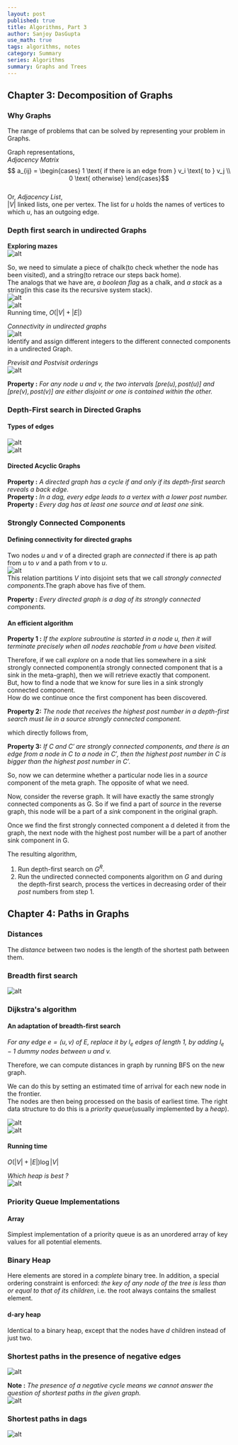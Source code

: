 ```yaml
---
layout: post
published: true
title: Algorithms, Part 3
author: Sanjoy DasGupta
use_math: true
tags: algorithms, notes
category: Summary
series: Algorithms
summary: Graphs and Trees
---
```


## Chapter 3: Decomposition of Graphs

### Why Graphs
The range of problems that can be solved by representing your problem in Graphs.

Graph representations,   
*Adjacency Matrix*   
$$ a_{ij} = \begin{cases} 1 \text{ if there is an edge from } v_i \text{ to } v_j \\ 0 \text{ otherwise} \end{cases}$$   
Or, *Adjacency List*,   
$|V|$ linked lists, one per vertex. The list for *u* holds the names of vertices to which *u*, has an outgoing edge. 

### Depth first search in undirected Graphs   
**Exploring mazes**   
![alt](/images/algdg/3_maze.png)   

So, we need to simulate a piece of chalk(to check whether the node has been visited), and a string(to retrace our steps back home).   
The analogs that we have are, *a boolean flag* as a chalk, and *a stack* as a string(in this case its the recursive system stack).   
![alt](/images/algdg/3_maze2.png)   
![alt](/images/algdg/3_dfs.png)   
Running time, $O(|V| + |E|)$

*Connectivity in undirected graphs*   
![alt](/images/algdg/3_cc.png)   
Identify and assign different integers to the different connected components in a undirected Graph.   

*Previsit and Postvisit orderings*   
![alt](/images/algdg/3_previsit.png)   

**Property :** *For any node $u$ and $v$, the two intervals $[pre(u), post(u)]$ and $[pre(v), post(v)]$ are either disjoint or one is contained within the other.*   

### Depth-First search in Directed Graphs   
#### Types of edges   
![alt](/images/algdg/3_edges.png)   
![alt](/images/algdg/3_edges2.png)   

#### Directed Acyclic Graphs   
**Property :** *A directed graph has a cycle if and only if its depth-first search reveals a back edge.*   
**Property :** *In a dag, every edge leads to a vertex with a lower $post$ number.*   
**Property :** *Every dag has at least one source and at least one sink.*   

### Strongly Connected Components   
#### Defining connectivity for directed graphs  
Two nodes *u* and *v* of a directed graph are *connected* if there is ap path from *u* to *v* and a path from *v* to *u*.   
![alt](/images/algdg/3_dag.png)   
This relation partitions *V* into disjoint sets that we call *strongly connected components*.The graph above has five of them.   

**Property :** *Every directed graph is a dag of its strongly connected components.*   

#### An efficient algorithm   
**Property 1 :** *If the $explore$ subroutine is started in a node $u$, then it will terminate precisely when all nodes reachable from $u$ have been visited.*   

Therefore, if we call *explore* on a node that lies somewhere in a *sink* strongly connected component(a strongly connected component that is a sink in the meta-graph), then we will retrieve exactly that component.   
But, how to find a node that we know for sure lies in a sink strongly connected component.   
How do we continue once the first component has been discovered.   

**Property 2:** *The node that receives the highest $post$ number in a depth-first search must lie in a source strongly connected component.*   

which directly follows from,   

**Property 3:** *If $C$ and $C'$ are strongly connected components, and there is an edge from a node in $C$ to a node in $C'$, then the highest $post$ number in $C$ is bigger than the highest $post$ number in $C'$.*   

So, now we can determine whether a particular node lies in a *source* component of the meta graph. The opposite of what we need.   

Now, consider the reverse graph. It will have exactly the same strongly connected components as G. So if we find a part of *source* in the reverse graph, this node will be a part of a *sink* component in the original graph.   

Once we find the first strongly connected component a d deleted it from the graph, the next node with the highest post number will be a part of another sink component in G.   

The resulting algorithm,   
1. Run depth-first search on $G^R$.   
2. Run the undirected connected components algorithm on $G$ and during the depth-first search, process the vertices in decreasing order of their *post* numbers from step 1.

## Chapter 4: Paths in Graphs   
### Distances 
The *distance* between two nodes is the length of the shortest path between them.   

### Breadth first search   
![alt](/images/algdg/4_breadth.png)   
 
### Dijkstra's algorithm   
#### An adaptation of breadth-first search   
*For any edge $e = (u,v) \text{ of } E$, replace it by $l_e$ edges of length 1, by adding $l_e - 1$ dummy nodes between $u$ and $v$.*   

Therefore, we can compute distances in graph by running BFS on the new graph.   

We can do this by setting an estimated time of arrival for each new node in the frontier.   
The nodes are then  being processed on the basis of earliest time. The right data structure to do this is a *priority queue*(usually implemented by a *heap*).   

![alt](/images/algdg/4_dijkstra.png)   
![alt](/images/algdg/4_dijkstra2.png)   

#### Running time   
$O(|V| + |E|)\log|V|$   

*Which heap is best ?*   
![alt](/images/algdg/4_heap.png)   

### Priority Queue Implementations   

#### Array   
Simplest implementation of a priority queue is as an unordered array of key values for all potential elements.   

### Binary Heap   
Here elements are stored in a *complete* binary tree. In addition, a special ordering constraint
is enforced: *the key of any node of the tree is less than or equal to that of its children*, i.e. 
the root always contains the smallest element.   

#### d-ary heap   
Identical to a binary heap, except that the nodes have *d* children instead of just two.

### Shortest paths in the presence of negative edges   
![alt](/images/algdg/4_neg.png)   

**Note :** *The presence of a negative cycle means we cannot answer the question of shortest paths in the given graph.*   
![alt](/images/algdg/4_bell.png)   

### Shortest paths in dags   
![alt](/images/algdg/4_dags.png)   




























